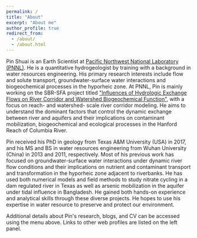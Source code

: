 ```yaml
---
permalink: /
title: "About"
excerpt: "About me"
author_profile: true
redirect_from: 
  - /about/
  - /about.html
---
```


Pin Shuai is an Earth Scientist at [Pacific Northwest National Laboratory (PNNL)](https://www.pnnl.gov/science/staff/staff_info.asp?staff_num=9354). He is a quantitative hydrogeologist by training with a background in water resources engineering. His primary research interests include flow and solute transport, groundwater-surface water interactions and biogeochemical processes in the hyporheic zone. At PNNL, Pin is mainly working on the SBR-SFA project titled ["Influences of Hydrologic Exchange Flows on River Corridor and Watershed Biogeochemical Function"](https://sbrsfa.pnnl.gov/), with a focus on reach- and watershed- scale river corridor modeling. He aims to understand the dominant factors that control the dynamic exchange between river and aquifers and their implications on contaminant mobilization, biogeochemical and ecological processes in the Hanford Reach of Columbia River.

Pin received his PhD in geology from Texas A&M University (USA) in 2017, and his MS and BS in water resources engineering from Wuhan University (China) in 2013 and 2011, respectively. Most of his previous work has focused on groundwater-surface water interactions under dynamic river flow conditions and their implications on nutrient and contaminant transport and transformation in the hyporheic zone adjacent to riverbanks. He has used both numerical models and field methods to study nitrate cycling in a dam regulated river in Texas as well as arsenic mobilization in the aquifer under tidal influence in Bangladesh. He gained both hands-on experience and analytical skills through these diverse projects. He hopes to use his expertise in water resource to preserve and protect our environment.

Additional details about Pin's research, blogs, and CV can be accessed using the menu above. Links to other web profiles are listed on the left panel.